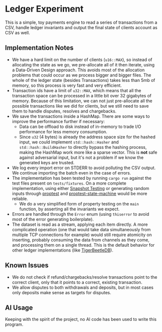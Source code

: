 # Ledger Experiment

This is a simple, toy payments engine to read a series of transactions from a CSV, handle ledger invariants and output the final state of clients account as CSV as well.

## Implementation Notes

- We have a hard limit on the number of clients (`u16::MAX`), so instead of allocating the state as we go, we pre-allocate all of it then iterate, using a Data-Driven Design approach. This avoids most of the allocation problems that could occur as we process bigger and bigger files. The whole of the ledger state (besides Transactions) takes less than 5mb of memory, so this process is very fast and very efficient.
- Transaction ids have a limit of `u32::MAX`, which means that all the transaction space can be processed in a little bit over 32 gigabytes of memory. Because of this limitation, we can not just pre-allocate all the possible transactions like we did for clients, but we still need to save them to handle disputes, resolves and chargebacks.
- We save the transactions inside a HashMap. There are some ways to improve the performance further if necessary:
    - Data can be offload to disk instead of in-memory to trade I/O performance for less memory consumption.
    - Since `u32` (4 bytes) is already the address space size for the hashed input, we could implement `std::hash::Hasher` and `std::hash::BuildHasher` to directly bypass the hashing process, making the HashMap work more like a sparse vector. This is **not** safe against adversarial input, but it's not a problem if we know the generated keys are trusted.
- We log every import error on STDERR to avoid polluting the CSV output. We continue importing the batch even in the case of errors.
- The implementation has been tested by running `cargo run` against the test files present on `tests/fixtures`. On a more complete implementation, using either [Snapshot Testing](https://insta.rs/) or generating random inputs through [proptest](https://docs.rs/proptest/latest/proptest/) and [proptest-state-machine](https://docs.rs/proptest-state-machine/latest/proptest_state_machine/) would be more reliable.
    - We do a very simplified form of property testing on the `main` function, by asserting all the invariants we expect.
- Errors are handled through the `Error` enum (using `thiserror` to avoid most of the error generating boilerplate).
- The dataset is read as a stream, applying each item directly. A more complicated operation (one that would take data simultaneously from multiple TCP connections for example) would still require atomicity on inserting, probably consuming the data from channels as they come, and processing them on a single thread. This is the default behavior for other ledger implementations (like [TigerBeetleDB](https://tigerbeetle.com/)).

## Known Issues

- We do not check if refund/chargebacks/resolve transactions point to the correct client, only that it points to a correct, existing transaction.
- We allow disputes to both withdrawals and deposits, but in most cases only deposits make sense as targets for disputes.


## AI Usage

Keeping with the spirit of the project, no AI code has been used to write this program.
